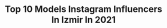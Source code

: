 ---
title: Top 10 Models Instagram Influencers In Izmir In 2021
description: >-
  Find top models Instagram influencers in Izmir in 2021. Most popular hashtags: #izmir #model #istanbul #photo.
platform: Instagram
hits: 59
text_top: Identify the most popular Instagram accounts on inBeat.
text_bottom: Our search engine holds 59 Instagram influencers like this in Izmir, Turkey for you to connect with.
profiles:
  - username: "simgesiofficial"
    fullname: >-
      simge şahin
    bio: >-
      🍓 🍓 🍓 🎤solist🎤 🎶 Müzik Öğretmeni🎶 YouTube kanalımı çookkça gezebilirsiniz ⤵️⤵️
    location: "Turkey"
    followers: 8456
    engagement: 1497
    commentsToLikes: 0.033611
    id: ck14irfqqguqm0i19p7ra3vsd
    verified: false
    hashtags: "#naturephotography, #photography, #photooftheday, #turkey"
  - username: "vlknbrt"
    fullname: >-
      ᴠᴏʟᴋᴀɴ ʙᴀʀᴜᴛ | 𝚙𝚑𝚘𝚝𝚘𝚐𝚛𝚊𝚙𝚑𝚢
    bio: >-
      ɪ ᴀᴍ ɪɴ ʟᴏs ᴀɴɢᴇʟᴇs ɴᴏᴡ 📍 ᴅᴍ ᴛᴏ ʙᴏᴏᴋ ғᴏʀ sʜᴏᴏᴛɪɴɢ 📸 - 𝑝𝑜𝑟𝑡𝑟𝑎𝑖𝑡 -𝑓𝑎𝑠ℎ𝑖𝑜𝑛 -𝑠𝑝𝑜𝑟𝑡
    location: "Turkey"
    followers: 6895
    engagement: 647
    commentsToLikes: 0.030472
    id: ckapb6kejyr5h0i78v3qx8bvh
    verified: false
    hashtags: "#photography, #modelling, #photooftheday, #russian"
  - username: "afrodizyakliaskparfumu"
    fullname: >-
      Afrodizyaklı Aşk Parfümü
    bio: >-
      ⚜️Horus Nefertem🌴 ⚜️Afrodizyaklı Aşk Parfümü ⚜️Etkili Kalıcılık, Teninize Sinecek . ⚜️Kokunla Partnerini Etkile .. 📲Sipariş WP 0538 433 3062 veya DM 👈
    location: "Turkey"
    followers: 96470
    engagement: 98
    commentsToLikes: 0.003341
    id: ck5hlaaxajuxr0i11mhgaaiuo
    verified: false
    hashtags: "#kal, #antalya, #voguebrasil, #vogue"
  - username: "naturelpretty"
    fullname: >-
      Naturel Pretty🌹
    bio: >-
      DM yok 🚫🚫🚫 📸📸📸📸📸 #amatorphotography 😉📸 #nicond3400 Tüm fotoğraflar tarafimdan📸📷
    location: "Turkey"
    followers: 8600
    engagement: 722
    commentsToLikes: 0.113013
    id: ckap5l2jbc5os0i784cdd67tz
    verified: false
    hashtags: "#kadrajt, #igs, #yourshotphotographer, #anilarisakla"
  - username: "makeupbymahsima"
    fullname: >-
      Mahsima
    bio: >-
      uwcee company certified 📍istanbul🇹🇷 💄Freelance makeup artist @mahsiiiiima
    location: "Turkey"
    followers: 10502
    engagement: 92
    commentsToLikes: 0.048454
    id: ck0vyxftu697s0i194xxfx4w0
    verified: false
    hashtags: "#photooftheday, #makeup, #sa, #makyaj"
  - username: "nurayalpaslanofficial"
    fullname: >-
      🍀✌️🤍 NURAY ALPASLAN OFFICIAL
    bio: >-
      🍀🤍 💚 Always Be Happy ⓁⒺⓉ’Ⓢ ⒹⒶⓃⒸⒺ ⓉⓄⒼⒺⓉⒽⒺⓇ 💚 🤍 🍀 Professional Dancer💃 Choreographer 👯‍♀️ Model 📷 🔻Officials Sponsor🔻 @pivaccisocialdance
    location: "Turkey"
    followers: 9864
    engagement: 325
    commentsToLikes: 0.064770
    id: ck5c9wdiwc93g0i11zxjqcn7r
    verified: false
    hashtags: "#blonde, #dancevideo, #repost, #bachatatime"
  - username: "sabirliebeveynler_pedagoganne"
    fullname: >-
      Pedagog/Aile dan. Gül ÖZTÜRK
    bio: >-
      👨‍👩‍👧Evli ve anne Seminer ve söyleşi daveti için DM lütfen. 🎀ERÜ PDR lisans/master 🎀Hacettepe Üni. Aile danışmanlığı. 🎀Başkent üni.Oyun terapis
    location: "Turkey"
    followers: 22026
    engagement: 288
    commentsToLikes: 0.018508
    id: ck13c5jxhypws0i19sormwuz4
    verified: false
    hashtags: "#erkek, #destek, #pedagog, #lohusaanneler"
  - username: "hakikicemarslan"
    fullname: >-
      Cem Arslan
    bio: >-
      🎧 Ne Sağcı, Ne Solcu, Radyocu🎙Best FM📻 🎙07:00-09:00 GAZOZ AĞACI 🎵18:00-20:00 GAZOR Menajer: ebru@ebrukaraca.com.tr Youtube: hakikicemarslan
    location: "Turkey"
    followers: 123223
    engagement: 218
    commentsToLikes: 0.029907
    id: ck5c8dgow992u0i11x7hbnojs
    verified: true
    hashtags: "#camera, #retro, #shooting, #blackandwhitephotography"
  - username: "nurdan_civici"
    fullname: >-
      🌱💦🌞🌲
    bio: >-
      Mutluluk tohumu ekmek için geç değil. Dental Asistan 📸Nikon D5100 Admin 👉@yourshot_turkey Bütün fotoğraflar bana aittir. İzmir
    location: "Turkey"
    followers: 4815
    engagement: 1341
    commentsToLikes: 0.063111
    id: ck8t96yf3n3200j783hfcwltv
    verified: false
    hashtags: "#objektifimden, #bnw, #bns, #turklikeben"
  - username: "sudesudemirelofficial"
    fullname: >-
      sudesu demirel
    bio: >-
      Model&koreograf&oyuncu:03haziran: ikizler ::: https://youtu.be sudesudemirel reklam&işbirliği&DM
    location: "Turkey"
    followers: 31618
    engagement: 301
    commentsToLikes: 0.085808
    id: ck5ca2qshcl140i11atatabbq
    verified: false
    hashtags: "#instagramers, #istanbul, #manken, #bodrum"
---